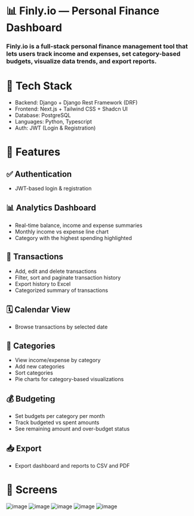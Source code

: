 # 📊 Finly.io — Personal Finance Dashboard

### Finly.io is a full-stack personal finance management tool that lets users track income and expenses, set category-based budgets, visualize data trends, and export reports.

# 🚀 Tech Stack
* Backend: Django + Django Rest Framework (DRF)
* Frontend: Next.js + Tailwind CSS + Shadcn UI
* Database: PostgreSQL
* Languages: Python, Typescript
* Auth: JWT (Login & Registration)

# 🧩 Features

## ✅ Authentication

 * JWT-based login & registration

 ## 📊 Analytics Dashboard
 
 * Real-time balance, income and expense summaries
 * Monthly income vs expense line chart
 * Category with the highest spending highlighted
  
 ## 🧾 Transactions
 * Add, edit and delete transactions
 * Filter, sort and paginate transaction history
 * Export history to Excel
 * Categorized summary of transactions
  
 ## 🗓️ Calendar View
  * Browse transactions by selected date
  
 ## 📂 Categories
  * View income/expense by category
  * Add new categories
  * Sort categories
  * Pie charts for category-based visualizations
  
  ## 💰 Budgeting
  
  * Set budgets per category per month
  * Track budgeted vs spent amounts
  * See remaining amount and over-budget status
  
 ## 📥 Export
 * Export dashboard and reports to CSV and PDF

# 📸 Screens
![image](https://github.com/user-attachments/assets/0e8af8d8-4e1d-42c6-b110-c94d1f618ebd)
![image](https://github.com/user-attachments/assets/cc377c81-98ea-4696-a250-26675ba7b6d4)
![image](https://github.com/user-attachments/assets/248384b0-919b-4712-b383-cb553c449fe1)
![image](https://github.com/user-attachments/assets/9ccd6898-9046-449a-82da-e9cd329985ef)
![image](https://github.com/user-attachments/assets/b4e75af8-f5e2-43ae-8849-7f0743985ef2)





